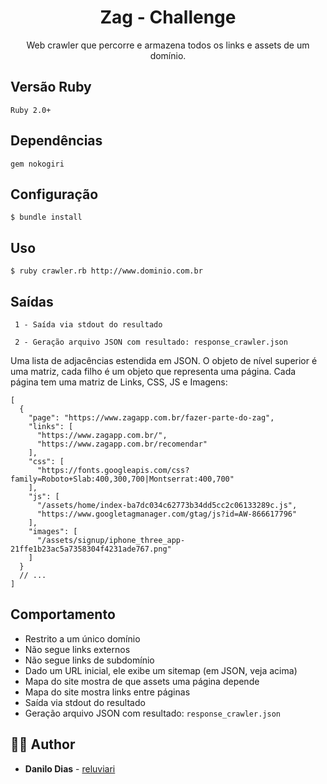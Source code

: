 <h1 align="center">
  <strong>Zag - Challenge</strong>
</h1> 

<p align="center">
    Web crawler que percorre e armazena todos os links e assets de um domínio.
</p> 

## Versão Ruby

    Ruby 2.0+

## Dependências 

    gem nokogiri


## Configuração

    $ bundle install

## Uso

    $ ruby crawler.rb http://www.dominio.com.br


## Saídas


     1 - Saída via stdout do resultado

     2 - Geração arquivo JSON com resultado: response_crawler.json

Uma lista de adjacências estendida em JSON. O objeto de nível superior é uma matriz, cada filho é um objeto que representa uma página. Cada página tem uma matriz de Links, CSS, JS e Imagens:

    [
      {
        "page": "https://www.zagapp.com.br/fazer-parte-do-zag",
        "links": [
          "https://www.zagapp.com.br/",
          "https://www.zagapp.com.br/recomendar"
        ],
        "css": [
          "https://fonts.googleapis.com/css?family=Roboto+Slab:400,300,700|Montserrat:400,700"
        ],
        "js": [
          "/assets/home/index-ba7dc034c62773b34dd5cc2c06133289c.js",
          "https://www.googletagmanager.com/gtag/js?id=AW-866617796"
        ],
        "images": [
          "/assets/signup/iphone_three_app-21ffe1b23ac5a7358304f4231ade767.png"
        ]
      }
      // ...
    ]

## Comportamento

- Restrito a um único domínio
- Não segue links externos
- Não segue links de subdomínio
- Dado um URL inicial, ele exibe um sitemap (em JSON, veja acima)
- Mapa do site mostra de que assets uma página depende
- Mapa do site mostra links entre páginas
- Saída via stdout do resultado
- Geração arquivo JSON com resultado: `response_crawler.json`


## 🙋‍♂️ Author

* **Danilo Dias** - [reluviari](https://github.com/reluviari)
